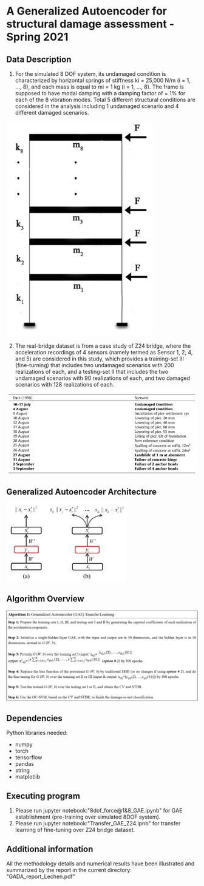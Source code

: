 #  A Generalized Autoencoder for structural damage assessment - Spring 2021
## Data Description
1. For the simulated 8 DOF system, its undamaged condition is characterized by horizontal springs of stiffness ki = 25,000 N/m (i = 1, ..., 8), and each mass is equal to mi = 1 kg (i = 1, ..., 8). The frame is supposed to have modal damping with a damping factor of  = 1% for each of the 8 vibration modes. Total 5 different structural conditions are considered in the analysis including 1 undamaged scenario and 4 different damaged scenarios.

![GitHub Logo](/figures/8DOF.png)

2. The real-bridge dataset is from a case study of Z24 bridge, where the acceleration recordings of 4 sensors (namely termed as Sensor 1, 2, 4, and 5) are considered in this study, which provides a training-set III (fine-turning) that includes two undamaged scenarios with 200 realizations of each, and a testing-set II that includes the two undamaged scenarios with 90 realizations of each, and two damaged scenarios with 128 realizations of each.

![GitHub Logo](/figures/Z24data.png)

## Generalized Autoencoder Architecture

![GitHub Logo](/figures/GAE.png)

## Algorithm Overview

![GitHub Logo](/figures/algorithm_gae.png)

## Dependencies
Python libraries needed:
* numpy
* torch
* tensorflow
* pandas
* string
* matplotlib

## Executing program
1. Please run jupyter notebook:"8dof_force@1&8_GAE.ipynb" for GAE establishment (pre-training over simulated 8DOF system).
2. Please run jupyter notebook:"Transfer_GAE_Z24.ipnb" for transfer learning of fine-tuning over Z24 bridge dataset.


## Additional information
All the methodology details and numerical results have been illustrated and summarized by the report in the current directory: "GADA_report_Lechen.pdf" 
